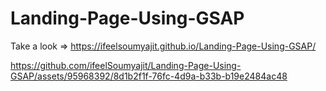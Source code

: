 # Landing-Page-Using-GSAP
Take a look => https://ifeelsoumyajit.github.io/Landing-Page-Using-GSAP/

https://github.com/ifeelSoumyajit/Landing-Page-Using-GSAP/assets/95968392/8d1b2f1f-76fc-4d9a-b33b-b19e2484ac48
